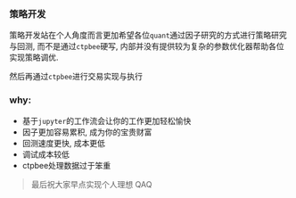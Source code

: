 ### 策略开发

策略开发站在个人角度而言更加希望各位`quant`通过因子研究的方式进行策略研究与回测, 而不是通过`ctpbee`硬写,
内部并没有提供较为复杂的参数优化器帮助各位实现策略调优.

然后再通过`ctpbee`进行交易实现与执行

### why:

- 基于`jupyter`的工作流会让你的工作更加轻松愉快
- 因子更加容易累积, 成为你的宝贵财富
- 回测速度更快, 成本更低
- 调试成本较低
- ctpbee处理数据过于笨重

> 最后祝大家早点实现个人理想 QAQ